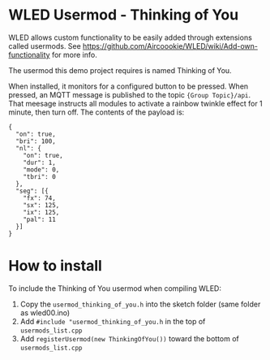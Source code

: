 # WLED Usermod - Thinking of You

WLED allows custom functionality to be easily added through extensions called usermods. See https://github.com/Aircoookie/WLED/wiki/Add-own-functionality for more info.

The usermod this demo project requires is named Thinking of You.

When installed, it monitors for a configured button to be pressed. When pressed, an MQTT message is published to the topic `{Group Topic}/api`. That meesage instructs all modules to activate a rainbow twinkle effect for 1 minute, then turn off. The contents of the payload is:

```
{
  "on": true,
  "bri": 100,
  "nl": {
    "on": true,
    "dur": 1,
    "mode": 0,
    "tbri": 0
  },
  "seg": [{
    "fx": 74,
    "sx": 125,
    "ix": 125,
    "pal": 11
  }]
}
```

# How to install

To include the Thinking of You usermod when compiling WLED:

1. Copy the `usermod_thinking_of_you.h` into the sketch folder (same folder as wled00.ino)
2. Add `#include "usermod_thinking_of_you.h` in the top of `usermods_list.cpp`
3. Add `registerUsermod(new ThinkingOfYou())` toward the bottom of `usermods_list.cpp`
